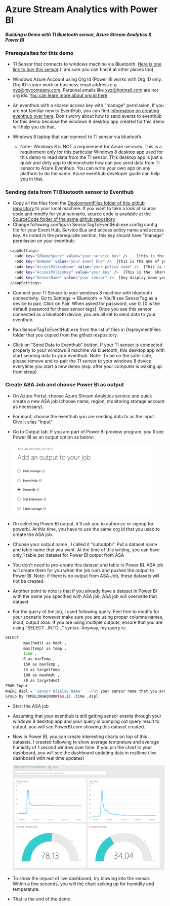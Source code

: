 # Azure Stream Analytics with Power BI 
#### *Building a Demo with TI Bluetooth sensor, Azure Stream Analytics & Power BI* 

### Prerequisites for this demo

* TI Sensor that connects to windows machine via Bluetooth. [Here is one link to buy this sensor](http://www.newark.com/texas-instruments/cc2541dk-sensor/dev-board-cc2541-2-4ghz-bluetooth/dp/55W6125?mckv=stpn1QPcu|pcrid|57087234021|plid|&CMP=KNC-GUSA-GEN-SHOPPING-TEXAS_INSTRUMENTS) (I am sure you can find it at other places too) 

* Windows Azure Account using Org Id (Power BI works with Org ID only. Org ID is your work or business email address e.g. xyz@mycompany.com. Personal emails like xyz@hotmail.com are not org ids. [You can learn more about org id here](https://www.arin.net/resources/request/org.html)

* An eventhub with a shared access key with "manage" permission. If you are not familiar new to EventHub, you can find [information on creating eventhub over here](http://azure.microsoft.com/en-us/documentation/articles/service-bus-event-hubs-csharp-ephcs-getstarted/). Don't worry about how to send events to eventhub for this demo because the windows 8  desktop app created for this demo will help you do that. 

* Windows 8 laptop that can connect to TI sensor via bluetooth. 
  * Note- Windows 8 is NOT a requirement for Azure services. This is a requirement only for this particular Windows 8 desktop app used for this demo to read data from the TI sensor. This desktop app is just a quick and dirty app to demonstrate how can you send data from TI sensor to Azure Eventhub. You can write your own app on any platform to do the same. Azure eventhub developer guide can help you in that.

### Sending data from TI Bluetooth sensor to Eventhub
* Copy all the files from the [DeploymentFiles folder of this github repository](https://github.com/sudheshk/TISensorToEventHub_WindowsForm/tree/master/DeploymentFiles) to your local machine. If you want to take a look at source code and modify for your scenario, source code is available at the [SourceCode folder of the same github repository](https://github.com/sudheshk/TISensorToEventHub_WindowsForm/tree/master/SourceCode)
* Change following configs in SensorTagToEventHub.exe.config config file for your Event Hub, Service Bus and access policy name and access key. As noted in the prerequisite section, this key should have "manage" permission on your eventhub:
```sh
  <appSettings>
    <add key="SBNameSpace" value="your service bus" />    [this is the namespace of your servicebus]
    <add key="EHName" value="your event hub" />  [This is the ame of your eventhub]
    <add key="AccessPolicyName" value="your policy name" />  [This is the name of shared access policy name on your servicebus or eventhub with manage permission]
    <add key="AccessPolicyKey" value="your key" />  [This is the  shared access policy key on your servicebus or eventhub with manage permission]
    <add key="SensorName" value="your sensor" />  [Any display name you want to give to your sensor]
  </appSettings>
```

* Connect your TI Sensor to your windows 8 machine with bluetooth connectivity. Go to Settings -> Bluetooth -> You'll see SensorTag as a device to pair. Click on Pair. When asked for password, use 0. [0 is the default password for these sensor tags]. Once you see this sensor connected as a bluetooth device, you are all set to send data to your eventhub.

* Run SensorTagToEventHub.exe from the list of files in DeploymentFiles folder that you copied from the github respository. 

* Click on "Send Data to Eventhub" button. If your TI sensor is connected properly to your windows 8 machine via bluetooth, this desktop app with start sending data to your eventhub. Note- To be on the safer side, please remove and re-pair the TI sensor to your windows 8 device everytime you start a new demo (esp. after your computer is waking up from sleep)

### Create ASA Job and choose Power BI as output
* On Azure Portal, choose Azure Stream Analytics service and quick create a new ASA job (choose name, region, monitoring storage account as necessary). 

* For input, choose the eventhub you are sending data to as the input. Give it alias "Input"

* Go to Output tab. If you are part of Power BI preview program, you'll see Power BI as an output option as below:

  ![Power BI Output for ASA](/images/PowerBIOutput.PNG)

* On selecting Power BI output, it'll ask you to authorize or signup for powerbi. At this time, you have to use the same org id that you used to create the ASA job. 

* Choose your output name , I called it "outputpbi". Put a dataset name and table name that you want. At the time of this writing, you can have only 1 table per dataset for Power BI output from ASA

* You don't need to pre-create this dataset and table in Power BI. ASA job will create them for you when the job runs and pushes the output to Power BI. Note- if there is no output from ASA Job, these datasets will not be created. 

* Another point to note is that if you already have a dataset in Power BI with the name you specified with ASA job, ASA job will overwrite that dataset.

* For the query of the job, I used following query. Feel free to modify for your scenario however make sure you are using proper columns names, inout, output alias. If you are using multiple outputs, ensure that you are using "SELECT...INTO..." syntax. Anyway, my query is:
```sh
SELECT 
        max(hmdt) as hmdt ,
        max(temp) as temp ,
        time ,
        0 as minTemp ,
        150 as maxTemp ,
        75 as targetTemp ,
        100 as maxHmdt ,
        70 as targetHmdt 
FROM Input 
WHERE dspl = 'Sensor Display Name'  --Put your sensor name that you are passing through the windows 8 desktop app for sending data to eventhub or just remove the where clause
Group by TUMBLINGWINDOW(ss,1) ,time ,dspl

 ```

* Start the ASA job

* Assuming that your eventhub is still getting sensor events through your windows 8 desktop app and your query is pumping out query result to output, you will see PowerBI.com showing this dataset created.

* Now in Power BI, you can create interesting charts on top of this datasets. I created following to show average temprature and average humidity of 1 second window over time. If you pin the chart to your dashboard, you will see the dashboard updating data in realtime (live dashboard with real time updates)

   ![Power Bi Charts](/images/powerbicharts.PNG)

* To show the impact of live dashboard, try blowing into the sensor. Within a few seconds, you will the chart spiking up for humidity and temperature.  

* That is the end of the demo.   
